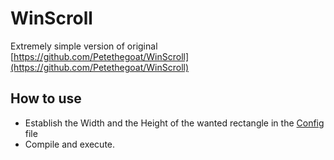 # WinScroll
Extremely simple version of original [https://github.com/Petethegoat/WinScroll](https://github.com/Petethegoat/WinScroll)

## How to use

- Establish the Width and the Height of the wanted rectangle in the [Config](https://github.com/Jonzubi/WinScroll/blob/master/CursorLimiter/config.xml) file 
- Compile and execute.
